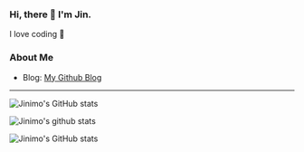 ### Hi, there 👋 I'm Jin.
I love coding 💓

### About Me
- Blog: [My Github Blog](https://Jinimo.github.io.)

---
![Jinimo's GitHub stats](https://github-readme-stats.vercel.app/api?username=Jinimo&hide=contribs,prs)

![[Jinimo's github stats](https://github-readme-stats.vercel.app/api?username=Jinimo)](https://github.com/anuraghazra/github-readme-stats)

![Jinimo's GitHub stats](https://github-readme-stats.vercel.app/api?username=Jinimo&count_private=true)
